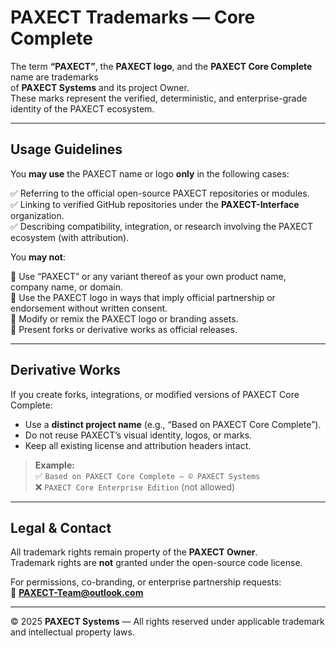 

# PAXECT Trademarks — Core Complete

The term **“PAXECT”**, the **PAXECT logo**, and the **PAXECT Core Complete** name are trademarks  
of **PAXECT Systems** and its project Owner.  
These marks represent the verified, deterministic, and enterprise-grade identity of the PAXECT ecosystem.

---

##  Usage Guidelines

You **may use** the PAXECT name or logo **only** in the following cases:

✅ Referring to the official open-source PAXECT repositories or modules.  
✅ Linking to verified GitHub repositories under the **PAXECT-Interface** organization.  
✅ Describing compatibility, integration, or research involving the PAXECT ecosystem (with attribution).  

You **may not**:

🚫 Use “PAXECT” or any variant thereof as your own product name, company name, or domain.  
🚫 Use the PAXECT logo in ways that imply official partnership or endorsement without written consent.  
🚫 Modify or remix the PAXECT logo or branding assets.  
🚫 Present forks or derivative works as official releases.

---

##  Derivative Works

If you create forks, integrations, or modified versions of PAXECT Core Complete:

- Use a **distinct project name** (e.g., “Based on PAXECT Core Complete”).  
- Do not reuse PAXECT’s visual identity, logos, or marks.  
- Keep all existing license and attribution headers intact.  

> **Example:**  
> ✅ `Based on PAXECT Core Complete — © PAXECT Systems`  
> ❌ `PAXECT Core Enterprise Edition` (not allowed)

---

##  Legal & Contact

All trademark rights remain property of the **PAXECT Owner**.  
Trademark rights are **not** granted under the open-source code license.

For permissions, co-branding, or enterprise partnership requests:  
📧 **PAXECT-Team@outlook.com**

---

© 2025 **PAXECT Systems** — All rights reserved under applicable trademark and intellectual property laws.
